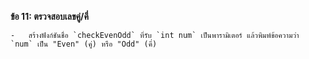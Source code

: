 **ข้อ 11: ตรวจสอบเลขคู่/คี่**
    
    -   สร้างฟังก์ชันชื่อ `checkEvenOdd` ที่รับ `int num` เป็นพารามิเตอร์ แล้วพิมพ์ข้อความว่า `num` เป็น "Even" (คู่) หรือ "Odd" (คี่)